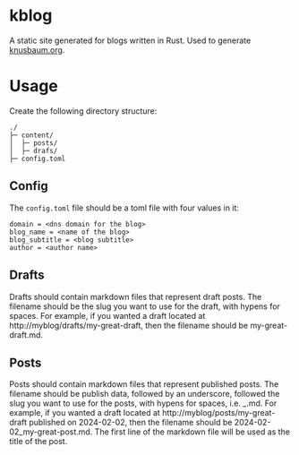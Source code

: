 # kblog
A static site generated for blogs written in Rust.
Used to generate [knusbaum.org](https://knusbaum.org).

# Usage
Create the following directory structure:
```
./
├─ content/
│  ├─ posts/
│  ├─ drafs/
├─ config.toml
```

## Config
The `config.toml` file should be a toml file with four values in it:
```
domain = <dns domain for the blog>
blog_name = <name of the blog>
blog_subtitle = <blog subtitle>
author = <author name>
```

## Drafts
Drafts should contain markdown files that represent draft posts.
The filename should be the slug you want to use for the draft, with hypens for spaces.
For example, if you wanted a draft located at http://myblog/drafts/my-great-draft, then the filename should be my-great-draft.md.

## Posts
Posts should contain markdown files that represent published posts.
The filename should be publish data, followed by an underscore, followed the slug you want to use for the posts, with hypens for spaces, i.e. <date>_<slug>.md.
For example, if you wanted a draft located at http://myblog/posts/my-great-draft published on 2024-02-02, then the filename should be 2024-02-02_my-great-post.md.
The first line of the markdown file will be used as the title of the post.
